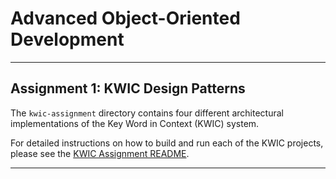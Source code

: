 # Advanced Object-Oriented Development

---
## Assignment 1: KWIC Design Patterns
The `kwic-assignment` directory contains four different architectural implementations of the Key Word in Context (KWIC) system.

For detailed instructions on how to build and run each of the KWIC projects, please see the [KWIC Assignment README](./kwic-assignment/README.md).

---